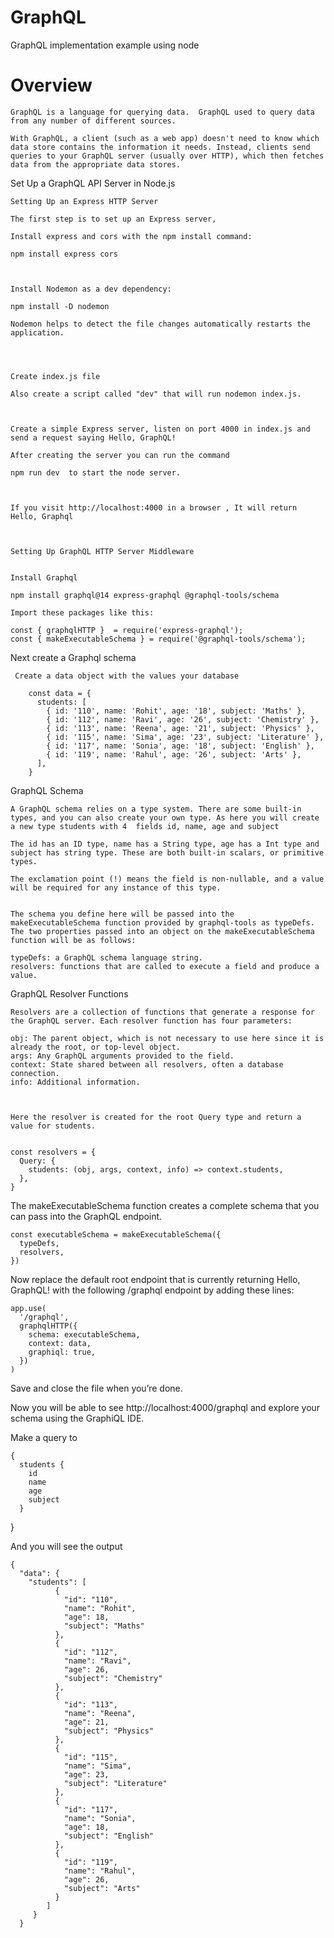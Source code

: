 # GraphQL
GraphQL implementation example using node 


# Overview 

    GraphQL is a language for querying data.  GraphQL used to query data from any number of different sources.

    With GraphQL, a client (such as a web app) doesn't need to know which data store contains the information it needs. Instead, clients send queries to your GraphQL server (usually over HTTP), which then fetches data from the appropriate data stores.



Set Up a GraphQL API Server in Node.js 


    Setting Up an Express HTTP Server  

    The first step is to set up an Express server, 

    Install express and cors with the npm install command:

    npm install express cors



    Install Nodemon as a dev dependency:

    npm install -D nodemon

    Nodemon helps to detect the file changes automatically restarts the application. 




    Create index.js file

    Also create a script called "dev" that will run nodemon index.js. 



    Create a simple Express server, listen on port 4000 in index.js and send a request saying Hello, GraphQL!

    After creating the server you can run the command 
 
    npm run dev  to start the node server.
    


    If you visit http://localhost:4000 in a browser , It will return Hello, Graphql



    Setting Up GraphQL HTTP Server Middleware
   

    Install Graphql 

    npm install graphql@14 express-graphql @graphql-tools/schema  

    Import these packages like this: 

    const { graphqlHTTP }  = require('express-graphql');
    const { makeExecutableSchema } = require('@graphql-tools/schema'); 




   Next create a Graphql schema 

     Create a data object with the values your database 

        const data = {
          students: [
            { id: '110', name: 'Rohit', age: '18', subject: 'Maths' },
            { id: '112', name: 'Ravi', age: '26', subject: 'Chemistry' },
            { id: '113', name: 'Reena', age: '21', subject: 'Physics' },
            { id: '115', name: 'Sima', age: '23', subject: 'Literature' },
            { id: '117', name: 'Sonia', age: '18', subject: 'English' },
            { id: '119', name: 'Rahul', age: '26', subject: 'Arts' },
          ],
        }  



GraphQL Schema 

    A GraphQL schema relies on a type system. There are some built-in types, and you can also create your own type. As here you will create a new type students with 4  fields id, name, age and subject

    The id has an ID type, name has a String type, age has a Int type and subject has string type. These are both built-in scalars, or primitive types. 

    The exclamation point (!) means the field is non-nullable, and a value will be required for any instance of this type.


    The schema you define here will be passed into the makeExecutableSchema function provided by graphql-tools as typeDefs. The two properties passed into an object on the makeExecutableSchema function will be as follows:

    typeDefs: a GraphQL schema language string.
    resolvers: functions that are called to execute a field and produce a value.




GraphQL Resolver Functions


    Resolvers are a collection of functions that generate a response for the GraphQL server. Each resolver function has four parameters:

    obj: The parent object, which is not necessary to use here since it is already the root, or top-level object.
    args: Any GraphQL arguments provided to the field.
    context: State shared between all resolvers, often a database connection.
    info: Additional information.



    Here the resolver is created for the root Query type and return a value for students.  


    const resolvers = {
      Query: {
        students: (obj, args, context, info) => context.students,
      },
    }



The makeExecutableSchema function creates a complete schema that you can pass into the GraphQL endpoint. 

    const executableSchema = makeExecutableSchema({
      typeDefs,
      resolvers,
    })


Now replace the default root endpoint that is currently returning Hello, GraphQL! with the following /graphql endpoint by adding these  lines:

    app.use(
      '/graphql',
      graphqlHTTP({
        schema: executableSchema,
        context: data,
        graphiql: true,
      })
    )



Save and close the file when you’re done.



Now you will be able to see http://localhost:4000/graphql and explore your schema using the GraphiQL IDE.




Make a query to 

    {
      students {
        id
        name
        age
        subject
      }
   }



And you will see the output 

    {
      "data": {
        "students": [
              {
                "id": "110",
                "name": "Rohit",
                "age": 18,
                "subject": "Maths"
              },
              {
                "id": "112",
                "name": "Ravi",
                "age": 26,
                "subject": "Chemistry"
              },
              {
                "id": "113",
                "name": "Reena",
                "age": 21,
                "subject": "Physics"
              },
              {
                "id": "115",
                "name": "Sima",
                "age": 23,
                "subject": "Literature"
              },
              {
                "id": "117",
                "name": "Sonia",
                "age": 18,
                "subject": "English"
              },
              {
                "id": "119",
                "name": "Rahul",
                "age": 26,
                "subject": "Arts"
              }
            ]
         }
      }





